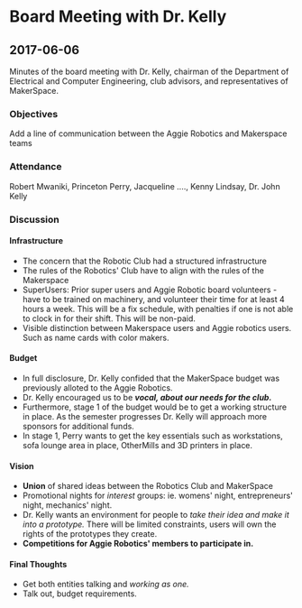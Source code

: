 # Board Meeting with Dr. Kelly

## 2017-06-06

Minutes of the board meeting with Dr. Kelly, chairman of the Department of Electrical and Computer Engineering, club advisors, and representatives of MakerSpace.

### Objectives
Add a line of communication between the Aggie Robotics and Makerspace teams

### Attendance
Robert Mwaniki, Princeton Perry, Jacqueline ...., Kenny Lindsay, Dr. John Kelly

### Discussion
#### Infrastructure
* The concern that the Robotic Club had a structured infrastructure
* The rules of the Robotics' Club have to align with the rules of the Makerspace
* SuperUsers: Prior super users and Aggie Robotic board volunteers - have to be trained on machinery, and volunteer their time for at least 4 hours a week. This will be a fix schedule, with penalties if one is not able to clock in for their shift. This will be non-paid.
* Visible distinction between Makerspace users and Aggie robotics users. Such as name cards with color makers. 

#### Budget
* In full disclosure, Dr. Kelly confided  that the MakerSpace budget was previously alloted to the Aggie Robotics.
* Dr. Kelly encouraged us to be **_vocal, about our needs for the club._**
* Furthermore, stage 1 of the budget would be to get a working structure in place. As the semester progresses Dr. Kelly will approach more sponsors for additional funds.
* In stage 1, Perry wants to get the key essentials such as workstations, sofa lounge area in place, OtherMills and 3D printers in place. 

#### Vision
* **Union** of shared ideas between the Robotics Club and MakerSpace
* Promotional nights for *interest* groups: ie. womens' night, entrepreneurs' night, mechanics' night.
* Dr. Kelly wants an environment for people to *take their idea and make it into a prototype.* There will be limited constraints, users will own the rights of the prototypes they create.
* **Competitions for Aggie Robotics' members to participate in.**

#### Final Thoughts
* Get both entities talking and *working as one.* 
* Talk out, budget requirements. 


